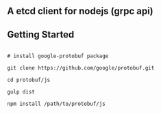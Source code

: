 ## A etcd client for nodejs (grpc api)

## Getting Started

```shell

# install google-protobuf package

git clone https://github.com/google/protobuf.git

cd protobuf/js

gulp dist

npm install /path/to/protobuf/js

```
